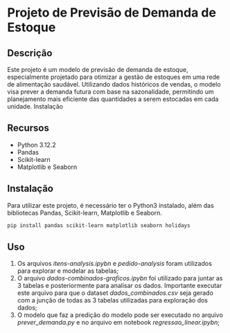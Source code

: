 # Projeto de Previsão de Demanda de Estoque

## Descrição
Este projeto é um modelo de previsão de demanda de estoque, especialmente projetado para otimizar a gestão de estoques em uma rede de alimentação saudável. Utilizando dados históricos de vendas, o modelo visa prever a demanda futura com base na sazonalidade, permitindo um planejamento mais eficiente das quantidades a serem estocadas em cada unidade.
Instalação

## Recursos
- Python 3.12.2
- Pandas
- Scikit-learn
- Matplotlib e Seaborn

## Instalação
Para utilizar este projeto, é necessário ter o Python3 instalado, além das bibliotecas Pandas, Scikit-learn, Matplotlib e Seaborn. 

```bash
pip install pandas scikit-learn matplotlib seaborn holidays
```

## Uso
1. Os arquivos *itens-analysis.ipybn* e *pedido-analysis* foram utilizados para explorar e modelar as tabelas;
2. O arquivo *dados-combinados-graficos.ipybn* foi utilizado para juntar as 3 tabelas e posteriormente para analisar os dados. Importante executar este arquivo para que o dataset *dados_combinados.csv* seja gerado com a junção de todas as 3 tabelas utilizadas para exploração dos dados;
3. O modelo que faz a predição do modelo pode ser executado no arquivo *prever_demanda.py* e no arquivo em notebook *regressao_linear.ipybn*;


